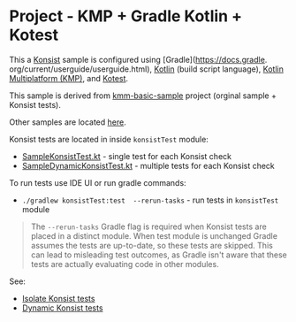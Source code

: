 # Project - KMP + Gradle Kotlin + Kotest

This a [Konsist](https://github.com/LemonAppDev/konsist) sample is configured using 
[Gradle](https://docs.gradle. org/current/userguide/userguide.html),
[Kotlin](https://kotlinlang.org/) (build script language),
[Kotlin Multiplatform (KMP)](https://kotlinlang.org/docs/multiplatform.html),
and [Kotest](https://kotest.io/).

This sample is derived from [kmm-basic-sample](https://github.com/Kotlin/kmm-basic-sample) project (orginal sample + Konsist tests).

Other samples are located [here](..).

Konsist tests are located in inside `konsistTest` module:
- [SampleKonsistTest.kt](src/jvmTest/kotlin/com/sample/SampleKonsistTest.kt) - single test for each Konsist check
- [SampleDynamicKonsistTest.kt](src/jvmTest/kotlin/com/sample/SampleDynamicKonsistTest.kt) - multiple tests for each Konsist check

To run tests use IDE UI or run gradle commands:
- `./gradlew konsistTest:test  --rerun-tasks` - run tests in `konsistTest` module

> The `--rerun-tasks` Gradle flag is required when Konsist tests are placed in a distinct module. When test module is
> unchanged Gradle assumes the tests are up-to-date, so these tests are skipped. This can lead to misleading test
> outcomes, as Gradle isn't aware that these tests are actually evaluating code in other modules.

See:
- [Isolate Konsist tests](https://docs.konsist.lemonappdev.com/advanced/isolate-konsist-tests)
- [Dynamic Konsist tests](https://docs.konsist.lemonappdev.com/advanced/dynamic-konsist-tests)

